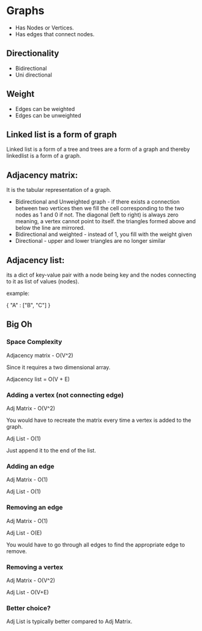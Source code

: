 # Graphs

- Has Nodes or Vertices.
- Has edges that connect nodes.

## Directionality
- Bidirectional 
- Uni directional

## Weight

- Edges can be weighted
- Edges can be unweighted

## Linked list is a form of graph

Linked list is a form of a tree and trees are a form of a graph and thereby linkedlist is a form of a graph.

## Adjacency matrix:

It is the tabular representation of a graph.

- Bidirectional and Unweighted graph - if there exists a connection between two vertices then we fill the cell corresponding to the two nodes as 1 and 0 if not. The diagonal (left to right) is always zero meaning, a vertex cannot point to itself. the triangles formed above and below the line are mirrored.
- Bidirectional and weighted - instead of 1, you fill with the weight given
- Directional - upper and lower triangles are no longer similar

## Adjacency list:

its a dict of key-value pair with a node being key and the nodes connecting to it as list of values (nodes).

example:

{
    "A" : ["B", "C"]
}

## Big Oh

### Space Complexity

Adjacency matrix - O(V^2)

Since it requires a two dimensional array.

Adjacency list = O(V + E)

### Adding a vertex (not connecting edge)

Adj Matrix - O(V^2)

You would have to recreate the matrix every time a vertex is added to the graph.

Adj List - O(1)

Just append it to the end of the list.

### Adding an edge 

Adj Matrix - O(1)

Adj List - O(1)

### Removing an edge

Adj Matrix - O(1) 

Adj List - O(E)

You would have to go through all edges to find the appropriate edge to remove.

### Removing a vertex

Adj Matrix - O(V^2)

Adj List - O(V+E)

### Better choice?

Adj List is typically better compared to Adj Matrix.